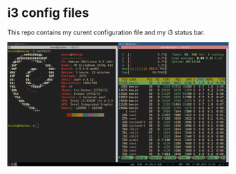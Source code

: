 # i3 config files

This repo contains my curent configuration file and my i3 status bar.

![pic](https://github.com/Kevincastillo98/i3-config-files/blob/master/i3.png)

